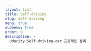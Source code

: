 ```yaml
---
layout: list
title: Self-driving
slug: Self-driving
menu: true
submenu: true
order: 9
description: >
  Udacity Self-driving-car 프로젝트 정리 
---
```

